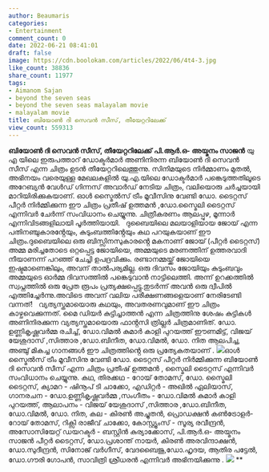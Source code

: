 ```yaml
---
author: Beaumaris
categories:
- Entertainment
comment_count: 0
date: 2022-06-21 08:41:01
draft: false
image: https://cdn.boolokam.com/articles/2022/06/4t4-3.jpg
like_count: 38836
share_count: 11977
tags:
- Aimanom Sajan
- beyond the seven seas
- beyond the seven seas malayalam movie
- malayalam movie
title: ബിയോൺ ദി സെവൻ സീസ്, തീയേറ്ററിലേക്ക്
view_count: 559313
---
```


**ബിയോൺ ദി സെവൻ സീസ്, തീയേറ്ററിലേക്ക്** **പി.ആർ.ഒ- അയ്മനം സാജൻ** യു എ യിലെ ഇരുപത്താറ് ഡോക്ടർമാർ അണിനിരന്ന ബിയോൺ ദി സെവൻ സീസ് എന്ന ചിത്രം ഉടൻ തീയേറ്ററിലെത്തുന്നു. സിനിമയുടെ നിർമ്മാണം മുതൽ, അഭിനയം വരെയുള്ള മേഖലകളിൽ യു.എ.യിലെ ഡോക്ടർമാർ പങ്കെടുത്തതിലൂടെ അറേബ്യൻ വേൾഡ് ഗിന്നസ് അവാർഡ് നേടിയ ചിത്രം, വലിയൊരു ചർച്ചയായി മാറിയിരിക്കുകയാണ്. ഓൾ സ്മൈൽസ് ട്രീം മൂവീസിനു വേണ്ടി ഡോ. ടൈറ്റസ് പീറ്റർ നിർമ്മിക്കുന്ന ഈ ചിത്രം പ്രതീഷ് ഉത്തമൻ ,ഡോ.സ്മൈലി ടൈറ്റസ് എന്നിവർ ചേർന്ന് സംവിധാനം ചെയ്യുന്നു. ചിത്രീകരണം ആലപ്പുഴ, മൂന്നാർ എന്നിവിടങ്ങളിലായി പൂർത്തിയായി. &nbsp; ദുബൈയിലെ മലയാളിയായ ജോയ് എന്ന പതിനഞ്ചുകാരൻ്റേയും, കുടുംബത്തിൻ്റേയും കഥ പറയുകയാണ് ഈ ചിത്രം.ദുബൈയിലെ ഒരു ബിസ്സിനസുകാരൻ്റെ മകനാണ് ജോയ് (പീറ്റർ ടൈറ്റസ്) അമ്മ മരിച്ചതോടെ ഒറ്റപ്പെട്ട ജോയിയെ, അമ്മയുടെ മരണത്തിന് ഉത്തരവാദി നീയാണന്ന് പറഞ്ഞ് ചേച്ചി ഉപദ്രവിക്കും. രണ്ടാനമ്മയ്ക്ക് ജോയിയെ ഇഷ്ടമാണെങ്കിലും, അവന് താൽപര്യമില്ല. ഒരു ദിവസം ജോയിയും കുടുംബവും അമ്മയുടെ ഓർമ്മ ദിവസത്തിൽ പങ്കെടുവാൻ നാട്ടിലെത്തി. അന്ന് ഉറക്കത്തിൽ സ്വപ്നത്തിൽ ഒരു പ്രേത രൂപം പ്രത്യക്ഷപ്പെട്ടു.തുടർന്ന് അവൻ ഒരു ദ്വീപിൽ എത്തിച്ചേർന്നു.അവിടെ അവന് വലിയ പരീക്ഷണങ്ങളെയാണ് നേരിടേണ്ടി വന്നത്! &nbsp; വ്യത്യസ്തമായൊരു കഥയും, അവതരണവുമാണ് ഈ ചിത്രം കാഴ്ചവെക്കുന്നത്. മൈ ഡിയർ കുട്ടിച്ചാത്തൻ എന്ന ചിത്രത്തിനു ശേഷം കുട്ടികൾ അണിനിരക്കുന്ന വ്യത്യസ്തമായൊരു ഫാൻ്റസി ത്രില്ലർ ചിത്രമാണിത്. ഡോ. ഉണ്ണികൃഷ്ണവർമ്മ രചിച്ച്, ഡോ.വിമൽ കുമാർ കാളി പുറയത്ത് ഈണമിട്ട്, വിജയ് യേശുദാസ് ,സിത്താര ,ഡോ.ബിനീത, ഡോ.വിമൽ, ഡോ. നിത ആലപിച്ച, അഞ്ചു് മികച്ച ഗാനങ്ങൾ ഈ ചിത്രത്തിൻ്റെ ഒരു പ്രത്യേകതയാണ് . ![](https://cdn.boolokam.com/articles/2022/06/4t4-3.jpg)ഓൾ സ്മൈൽസ് ട്രീം മൂവീസിനു വേണ്ടി ഡോ. ടൈറ്റസ് പീറ്റർ നിർമ്മിക്കുന്ന ബിയോൺ ദി സെവൻ സീസ് എന്ന ചിത്രം പ്രതീഷ് ഉത്തമൻ , സ്മൈലി ടൈറ്റസ് എന്നിവർ സംവിധാനം ചെയ്യുന്നു. കഥ, തിരക്കഥ - റോയ് തോമസ്, ഡോ. സ്മൈലി ടൈറ്റസ്, ക്യാമറ - ഷിനൂപ് ടി ചാക്കോ, എഡിറ്റർ - അഖിൽ ഏലിയാസ്, ഗാനരചന - ഡോ.ഉണ്ണികൃഷ്ണവർമ്മ ,സംഗീതം - ഡോ.വിമൽ കുമാർ കാളി പുറയത്ത്, ആലാപനം - വിജയ് യേശുദാസ് ,സിത്താര ,ഡോ.ബിനീത, ഡോ.വിമൽ, ഡോ. നിത, കല - കിരൺ അച്ചുതൻ, പ്രൊഡക്ഷൻ കൺട്രോളർ- റോയ് തോമസ്, റിക്സി രാജീവ് ചാക്കോ, കോസ്റ്റ്യൂംസ് - സൂര്യ രവീന്ദ്രൻ, അസോസിയേറ്റ് ഡയറക്ടർ - ബസ്റ്റിൻ കുര്യാക്കോസ്, പി.ആർ.ഒ- അയ്മനം സാജൻ പീറ്റർ ടൈറ്റസ്, ഡോ.പ്രശാന്ത് നായർ, കിരൺ അരവിന്ദാക്ഷൻ, ഡോ.സുദീന്ദ്രൻ, സിനോജ് വർഗീസ്, വേദബൈജു,ഡോ.ഹൃദയ, ആതിര പട്ടേൽ, ഡോ.ഗൗരി ഗോപൻ, സാവിത്രി ശ്രീധരൻ എന്നിവർ അഭിനയിക്കുന്നു . ![](https://cdn.boolokam.com/articles/2022/06/4t4-6.jpg) ** &nbsp;
